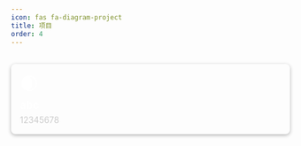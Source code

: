 ```yaml
---
icon: fas fa-diagram-project
title: 项目
order: 4
---
```




<style>
.project-grid {
  display: grid;
  grid-template-columns: repeat(auto-fit, minmax(220px, 1fr));
  gap: 1.5rem;
  margin-top: 2rem;
}

.project-card {
  /* background: #1f1f1f; */
  padding: 1rem;
  border-radius: 8px;
  color: #ffffffff;
  text-decoration: none;
  box-shadow: 0 2px 6px rgba(0,0,0,0.3);
  transition: transform 0.2s ease;
  display: block;
}

.project-card:hover {
  transform: translateY(-4px);
  box-shadow: 0 4px 12px rgba(0,0,0,0.4);
}

.project-icon {
  font-size: 2rem;
  margin-bottom: 0.4rem;
}

.project-card h3 {
  margin: 0.2rem 0;
  /* color: #fff; */
  font-size: 1.2rem;
}

.project-card p {
  font-size: 0.95rem;
  color: #ccc;
  margin: 0.4rem 0 0;
}
</style>

<div class="project-grid">

  <a href="https:///" class="project-card" target="_blank">
    <div class="project-icon">🌒</div>
    <h3>abc</h3>
    <p>12345678</p>
  </a>


</div>